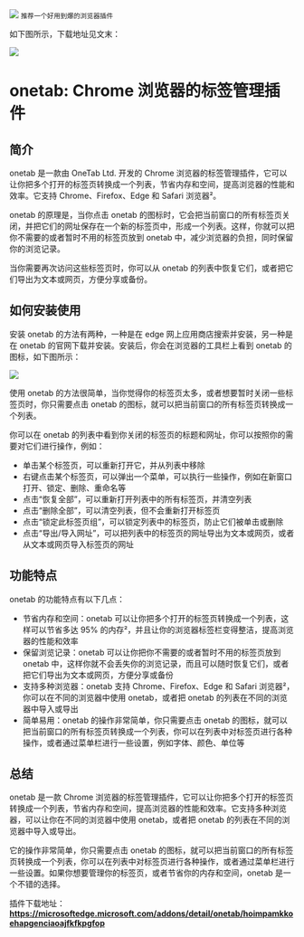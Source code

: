 <img src="/assets/image/240114-推荐一个好用到爆的浏览器插件-1.png" style="max-width: 70%; height: auto;">
<small>推荐一个好用到爆的浏览器插件</small>


如下图所示，下载地址见文末：

![](/assets/image/240114-推荐一个好用到爆的浏览器插件-1.png)



# onetab: Chrome 浏览器的标签管理插件

## 简介

onetab 是一款由 OneTab Ltd. 开发的 Chrome 浏览器的标签管理插件，它可以让你把多个打开的标签页转换成一个列表，节省内存和空间，提高浏览器的性能和效率。它支持 Chrome、Firefox、Edge 和 Safari 浏览器²。

onetab 的原理是，当你点击 onetab 的图标时，它会把当前窗口的所有标签页关闭，并把它们的网址保存在一个新的标签页中，形成一个列表。这样，你就可以把你不需要的或者暂时不用的标签页放到 onetab 中，减少浏览器的负担，同时保留你的浏览记录。

当你需要再次访问这些标签页时，你可以从 onetab 的列表中恢复它们，或者把它们导出为文本或网页，方便分享或备份。

## 如何安装使用

安装 onetab 的方法有两种，一种是在 edge 网上应用商店搜索并安装，另一种是在 onetab 的官网下载并安装。安装后，你会在浏览器的工具栏上看到 onetab 的图标，如下图所示：


![](/assets/image/240114-推荐一个好用到爆的浏览器插件-2.png)


使用 onetab 的方法很简单，当你觉得你的标签页太多，或者想要暂时关闭一些标签页时，你只需要点击 onetab 的图标，就可以把当前窗口的所有标签页转换成一个列表。


你可以在 onetab 的列表中看到你关闭的标签页的标题和网址，你可以按照你的需要对它们进行操作，例如：

- 单击某个标签页，可以重新打开它，并从列表中移除
- 右键点击某个标签页，可以弹出一个菜单，可以执行一些操作，例如在新窗口打开、锁定、删除、重命名等
- 点击“恢复全部”，可以重新打开列表中的所有标签页，并清空列表
- 点击“删除全部”，可以清空列表，但不会重新打开标签页
- 点击“锁定此标签页组”，可以锁定列表中的标签页，防止它们被单击或删除
- 点击“导出/导入网址”，可以把列表中的标签页的网址导出为文本或网页，或者从文本或网页导入标签页的网址

## 功能特点

onetab 的功能特点有以下几点：

- 节省内存和空间：onetab 可以让你把多个打开的标签页转换成一个列表，这样可以节省多达 95% 的内存²，并且让你的浏览器标签栏变得整洁，提高浏览器的性能和效率
- 保留浏览记录：onetab 可以让你把你不需要的或者暂时不用的标签页放到 onetab 中，这样你就不会丢失你的浏览记录，而且可以随时恢复它们，或者把它们导出为文本或网页，方便分享或备份
- 支持多种浏览器：onetab 支持 Chrome、Firefox、Edge 和 Safari 浏览器²，你可以在不同的浏览器中使用 onetab，或者把 onetab 的列表在不同的浏览器中导入或导出
- 简单易用：onetab 的操作非常简单，你只需要点击 onetab 的图标，就可以把当前窗口的所有标签页转换成一个列表，你可以在列表中对标签页进行各种操作，或者通过菜单栏进行一些设置，例如字体、颜色、单位等

## 总结

onetab 是一款 Chrome 浏览器的标签管理插件，它可以让你把多个打开的标签页转换成一个列表，节省内存和空间，提高浏览器的性能和效率。它支持多种浏览器，可以让你在不同的浏览器中使用 onetab，或者把 onetab 的列表在不同的浏览器中导入或导出。

它的操作非常简单，你只需要点击 onetab 的图标，就可以把当前窗口的所有标签页转换成一个列表，你可以在列表中对标签页进行各种操作，或者通过菜单栏进行一些设置。如果你想要管理你的标签页，或者节省你的内存和空间，onetab 是一个不错的选择。

插件下载地址：**https://microsoftedge.microsoft.com/addons/detail/onetab/hoimpamkkoehapgenciaoajfkfkpgfop**
